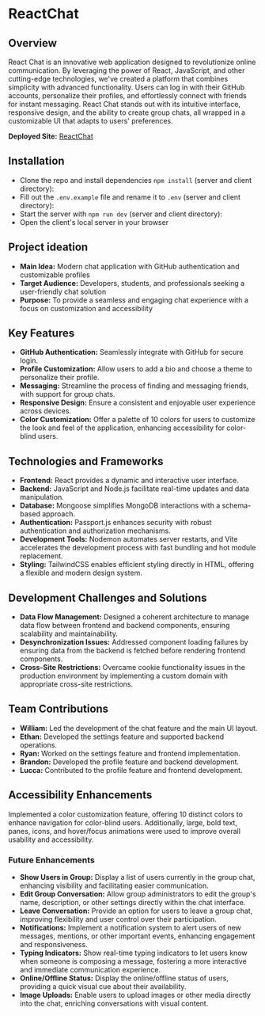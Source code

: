 # ReactChat

## Overview
React Chat is an innovative web application designed to revolutionize online communication. By leveraging the power of React, JavaScript, and other cutting-edge technologies, we've created a platform that combines simplicity with advanced functionality. Users can log in with their GitHub accounts, personalize their profiles, and effortlessly connect with friends for instant messaging. React Chat stands out with its intuitive interface, responsive design, and the ability to create group chats, all wrapped in a customizable UI that adapts to users' preferences.

**Deployed Site:** [ReactChat](https://webwarefin.wpi.brandonlui.com/)

## Installation
* Clone the repo and install dependencies `npm install` (server and client directory):
* Fill out the `.env.example` file and rename it to `.env` (server and client directory):
* Start the server with `npm run dev` (server and client directory):
* Open the client's local server in your browser

## Project ideation
* **Main Idea:**  Modern chat application with GitHub authentication and customizable profiles
* **Target Audience:** Developers, students, and professionals seeking a user-friendly chat solution
* **Purpose:** To provide a seamless and engaging chat experience with a focus on customization and accessibility

## Key Features
* **GitHub Authentication:** Seamlessly integrate with GitHub for secure login.
* **Profile Customization:** Allow users to add a bio and choose a theme to personalize their profile.
* **Messaging:** Streamline the process of finding and messaging friends, with support for group chats.
* **Responsive Design:** Ensure a consistent and enjoyable user experience across devices.
* **Color Customization:** Offer a palette of 10 colors for users to customize the look and feel of the application, enhancing accessibility for color-blind users.

## Technologies and Frameworks
* **Frontend:** React provides a dynamic and interactive user interface.
* **Backend:** JavaScript and Node.js facilitate real-time updates and data manipulation.
* **Database:** Mongoose simplifies MongoDB interactions with a schema-based approach.
* **Authentication:** Passport.js enhances security with robust authentication and authorization mechanisms.
* **Development Tools:** Nodemon automates server restarts, and Vite accelerates the development process with fast bundling and hot module replacement.
* **Styling:** TailwindCSS enables efficient styling directly in HTML, offering a flexible and modern design system.

## Development Challenges and Solutions
* **Data Flow Management:** Designed a coherent architecture to manage data flow between frontend and backend components, ensuring scalability and maintainability.
* **Desynchronization Issues:** Addressed component loading failures by ensuring data from the backend is fetched before rendering frontend components.
* **Cross-Site Restrictions:** Overcame cookie functionality issues in the production environment by implementing a custom domain with appropriate cross-site restrictions.

## Team Contributions
* **William:** Led the development of the chat feature and the main UI layout.
* **Ethan:** Developed the settings feature and supported backend operations.
* **Ryan:** Worked on the settings feature and frontend implementation.
* **Brandon:** Developed the profile feature and backend development.
* **Lucca:** Contributed to the profile feature and frontend development.

## Accessibility Enhancements
Implemented a color customization feature, offering 10 distinct colors to enhance navigation for color-blind users. Additionally, large, bold text, panes, icons, and hover/focus animations were used to improve overall usability and accessibility.

### Future Enhancements
* **Show Users in Group:** Display a list of users currently in the group chat, enhancing visibility and facilitating easier communication.
* **Edit Group Conversation:** Allow group administrators to edit the group's name, description, or other settings directly within the chat interface.
* **Leave Conversation:** Provide an option for users to leave a group chat, improving flexibility and user control over their participation.
* **Notifications:** Implement a notification system to alert users of new messages, mentions, or other important events, enhancing engagement and responsiveness.
* **Typing Indicators:** Show real-time typing indicators to let users know when someone is composing a message, fostering a more interactive and immediate communication experience.
* **Online/Offline Status:** Display the online/offline status of users, providing a quick visual cue about their availability.
* **Image Uploads:** Enable users to upload images or other media directly into the chat, enriching conversations with visual content.